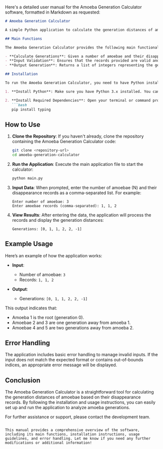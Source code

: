 Here's a detailed user manual for the Amoeba Generation Calculator software, formatted in Markdown as requested:

```markdown
# Amoeba Generation Calculator

A simple Python application to calculate the generation distances of amoebae based on their disappearance records.

## Main Functions

The Amoeba Generation Calculator provides the following main functionalities:

- **Calculate Generations**: Given a number of amoebae and their disappearance records, the application calculates the generation distance of each amoeba from the root amoeba (amoeba 1).
- **Input Validation**: Ensures that the records provided are valid and within the expected range.
- **Output Generation**: Returns a list of integers representing the generation distances for amoebae from 1 to `2N + 1`.

## Installation

To run the Amoeba Generation Calculator, you need to have Python installed on your machine. Follow these steps to set up the environment:

1. **Install Python**: Make sure you have Python 3.x installed. You can download it from [python.org](https://www.python.org/downloads/).

2. **Install Required Dependencies**: Open your terminal or command prompt and run the following command to install any necessary dependencies:
   ```bash
   pip install typing
   ```

## How to Use

1. **Clone the Repository**: If you haven't already, clone the repository containing the Amoeba Generation Calculator code:
   ```bash
   git clone <repository-url>
   cd amoeba-generation-calculator
   ```

2. **Run the Application**: Execute the main application file to start the calculator:
   ```bash
   python main.py
   ```

3. **Input Data**: When prompted, enter the number of amoebae (N) and their disappearance records as a comma-separated list. For example:
   ```
   Enter number of amoebae: 3
   Enter amoebae records (comma-separated): 1, 1, 2
   ```

4. **View Results**: After entering the data, the application will process the records and display the generation distances:
   ```
   Generations: [0, 1, 1, 2, 2, -1]
   ```

## Example Usage

Here’s an example of how the application works:

- **Input**: 
  - Number of amoebae: `3`
  - Records: `1, 1, 2`
  
- **Output**: 
  - Generations: `[0, 1, 1, 2, 2, -1]`
  
This output indicates that:
- Amoeba 1 is the root (generation 0).
- Amoebae 2 and 3 are one generation away from amoeba 1.
- Amoebae 4 and 5 are two generations away from amoeba 2.

## Error Handling

The application includes basic error handling to manage invalid inputs. If the input does not match the expected format or contains out-of-bounds indices, an appropriate error message will be displayed.

## Conclusion

The Amoeba Generation Calculator is a straightforward tool for calculating the generation distances of amoebae based on their disappearance records. By following the installation and usage instructions, you can easily set up and run the application to analyze amoeba generations.

For further assistance or support, please contact the development team.
```

This manual provides a comprehensive overview of the software, including its main functions, installation instructions, usage guidelines, and error handling. Let me know if you need any further modifications or additional information!